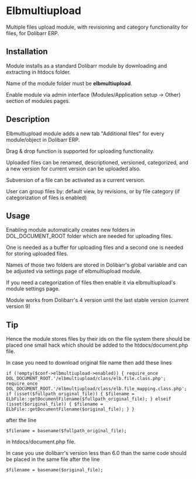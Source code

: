 # Elbmultiupload

Multiple files upload module, with revisioning and category functionality for files, for Dolibarr ERP.

## Installation

Module installs as a standard Dolibarr module by downloading and extracting in htdocs folder.

Name of the module folder must be **elbmultiupload**.

Enable module via admin interface (Modules/Application setup -> Other) section of modules pages.

## Description

Elbmultiupload module adds a new tab "Additional files" for every module/object in Dolibarr ERP.

Drag & drop function is supported for uploading functionality.

Uploaded files can be renamed, descriptioned, versioned, categorized, and a new version for current version can be uploaded also.

Subversion of a file can be activated as a current version. 

User can group files by: default view, by revisions, or by file category (if categorization of files is enabled)

## Usage

Enabling module automatically creates new folders in DOL_DOCUMENT_ROOT folder which are needed for uploading files.

One is needed as a buffer for uploading files and a second one is needed for storing uploaded files.

Names of those two folders are stored in Dolibarr's global variable and can be adjusted via settings page of elbmultiupload module.

If you need a categorization of files then enable it via elbmultiupload's module settings page.

Module works from Dolibarr's 4 version until the last stable version (current version 9)

## Tip

Hence the module stores files by their ids on the file system there should be placed one small hack which should be added to the htdocs/document.php file.

In case you need to download original file name then add these lines

`if (!empty($conf->elbmultiupload->enabled)) {
    require_once DOL_DOCUMENT_ROOT.'/elbmultiupload/class/elb.file.class.php';
    require_once DOL_DOCUMENT_ROOT.'/elbmultiupload/class/elb.file_mapping.class.php';
    if (isset($fullpath_original_file)) {
        $filename = ELbFile::getDocumentFilename($fullpath_original_file);
    } elseif (isset($original_file)) {
        $filename = ELbFile::getDocumentFilename($original_file);
    }
}` 

after the line

`$filename = basename($fullpath_original_file);`

in htdocs/document.php file.

In case you use dolibarr's version less than 6.0 than the same code should be placed in the same file after the line

`$filename = basename($original_file);`
 